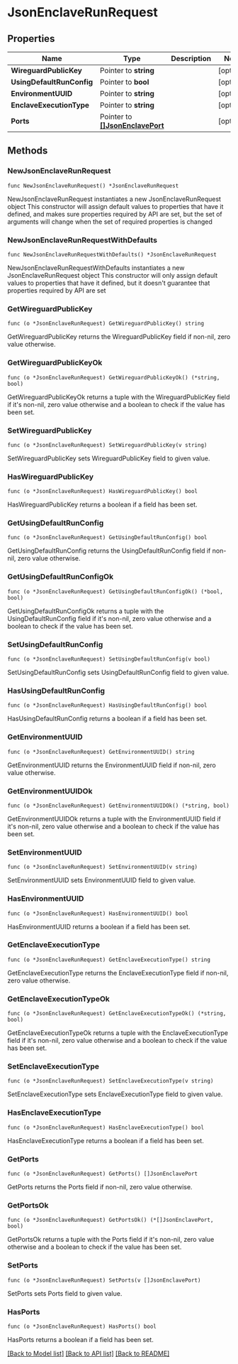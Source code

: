 # JsonEnclaveRunRequest

## Properties

Name | Type | Description | Notes
------------ | ------------- | ------------- | -------------
**WireguardPublicKey** | Pointer to **string** |  | [optional] 
**UsingDefaultRunConfig** | Pointer to **bool** |  | [optional] 
**EnvironmentUUID** | Pointer to **string** |  | [optional] 
**EnclaveExecutionType** | Pointer to **string** |  | [optional] 
**Ports** | Pointer to [**[]JsonEnclavePort**](JsonEnclavePort.md) |  | [optional] 

## Methods

### NewJsonEnclaveRunRequest

`func NewJsonEnclaveRunRequest() *JsonEnclaveRunRequest`

NewJsonEnclaveRunRequest instantiates a new JsonEnclaveRunRequest object
This constructor will assign default values to properties that have it defined,
and makes sure properties required by API are set, but the set of arguments
will change when the set of required properties is changed

### NewJsonEnclaveRunRequestWithDefaults

`func NewJsonEnclaveRunRequestWithDefaults() *JsonEnclaveRunRequest`

NewJsonEnclaveRunRequestWithDefaults instantiates a new JsonEnclaveRunRequest object
This constructor will only assign default values to properties that have it defined,
but it doesn't guarantee that properties required by API are set

### GetWireguardPublicKey

`func (o *JsonEnclaveRunRequest) GetWireguardPublicKey() string`

GetWireguardPublicKey returns the WireguardPublicKey field if non-nil, zero value otherwise.

### GetWireguardPublicKeyOk

`func (o *JsonEnclaveRunRequest) GetWireguardPublicKeyOk() (*string, bool)`

GetWireguardPublicKeyOk returns a tuple with the WireguardPublicKey field if it's non-nil, zero value otherwise
and a boolean to check if the value has been set.

### SetWireguardPublicKey

`func (o *JsonEnclaveRunRequest) SetWireguardPublicKey(v string)`

SetWireguardPublicKey sets WireguardPublicKey field to given value.

### HasWireguardPublicKey

`func (o *JsonEnclaveRunRequest) HasWireguardPublicKey() bool`

HasWireguardPublicKey returns a boolean if a field has been set.

### GetUsingDefaultRunConfig

`func (o *JsonEnclaveRunRequest) GetUsingDefaultRunConfig() bool`

GetUsingDefaultRunConfig returns the UsingDefaultRunConfig field if non-nil, zero value otherwise.

### GetUsingDefaultRunConfigOk

`func (o *JsonEnclaveRunRequest) GetUsingDefaultRunConfigOk() (*bool, bool)`

GetUsingDefaultRunConfigOk returns a tuple with the UsingDefaultRunConfig field if it's non-nil, zero value otherwise
and a boolean to check if the value has been set.

### SetUsingDefaultRunConfig

`func (o *JsonEnclaveRunRequest) SetUsingDefaultRunConfig(v bool)`

SetUsingDefaultRunConfig sets UsingDefaultRunConfig field to given value.

### HasUsingDefaultRunConfig

`func (o *JsonEnclaveRunRequest) HasUsingDefaultRunConfig() bool`

HasUsingDefaultRunConfig returns a boolean if a field has been set.

### GetEnvironmentUUID

`func (o *JsonEnclaveRunRequest) GetEnvironmentUUID() string`

GetEnvironmentUUID returns the EnvironmentUUID field if non-nil, zero value otherwise.

### GetEnvironmentUUIDOk

`func (o *JsonEnclaveRunRequest) GetEnvironmentUUIDOk() (*string, bool)`

GetEnvironmentUUIDOk returns a tuple with the EnvironmentUUID field if it's non-nil, zero value otherwise
and a boolean to check if the value has been set.

### SetEnvironmentUUID

`func (o *JsonEnclaveRunRequest) SetEnvironmentUUID(v string)`

SetEnvironmentUUID sets EnvironmentUUID field to given value.

### HasEnvironmentUUID

`func (o *JsonEnclaveRunRequest) HasEnvironmentUUID() bool`

HasEnvironmentUUID returns a boolean if a field has been set.

### GetEnclaveExecutionType

`func (o *JsonEnclaveRunRequest) GetEnclaveExecutionType() string`

GetEnclaveExecutionType returns the EnclaveExecutionType field if non-nil, zero value otherwise.

### GetEnclaveExecutionTypeOk

`func (o *JsonEnclaveRunRequest) GetEnclaveExecutionTypeOk() (*string, bool)`

GetEnclaveExecutionTypeOk returns a tuple with the EnclaveExecutionType field if it's non-nil, zero value otherwise
and a boolean to check if the value has been set.

### SetEnclaveExecutionType

`func (o *JsonEnclaveRunRequest) SetEnclaveExecutionType(v string)`

SetEnclaveExecutionType sets EnclaveExecutionType field to given value.

### HasEnclaveExecutionType

`func (o *JsonEnclaveRunRequest) HasEnclaveExecutionType() bool`

HasEnclaveExecutionType returns a boolean if a field has been set.

### GetPorts

`func (o *JsonEnclaveRunRequest) GetPorts() []JsonEnclavePort`

GetPorts returns the Ports field if non-nil, zero value otherwise.

### GetPortsOk

`func (o *JsonEnclaveRunRequest) GetPortsOk() (*[]JsonEnclavePort, bool)`

GetPortsOk returns a tuple with the Ports field if it's non-nil, zero value otherwise
and a boolean to check if the value has been set.

### SetPorts

`func (o *JsonEnclaveRunRequest) SetPorts(v []JsonEnclavePort)`

SetPorts sets Ports field to given value.

### HasPorts

`func (o *JsonEnclaveRunRequest) HasPorts() bool`

HasPorts returns a boolean if a field has been set.


[[Back to Model list]](../README.md#documentation-for-models) [[Back to API list]](../README.md#documentation-for-api-endpoints) [[Back to README]](../README.md)


